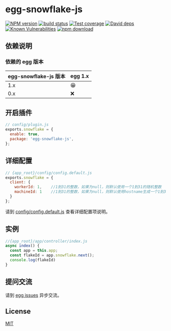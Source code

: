 # egg-snowflake-js

[![NPM version][npm-image]][npm-url]
[![build status][travis-image]][travis-url]
[![Test coverage][codecov-image]][codecov-url]
[![David deps][david-image]][david-url]
[![Known Vulnerabilities][snyk-image]][snyk-url]
[![npm download][download-image]][download-url]

[npm-image]: https://img.shields.io/npm/v/egg-snowflake-js.svg?style=flat-square
[npm-url]: https://npmjs.org/package/egg-snowflake-js
[travis-image]: https://img.shields.io/travis/eggjs/egg-snowflake-j's.svg?style=flat-square
[travis-url]: https://travis-ci.org/eggjs/egg-snowflake-js
[codecov-image]: https://img.shields.io/codecov/c/github/eggjs/egg-snowflake-js.svg?style=flat-square
[codecov-url]: https://codecov.io/github/eggjs/egg-snowflake-js?branch=master
[david-image]: https://img.shields.io/david/eggjs/egg-snowflake-js.svg?style=flat-square
[david-url]: https://david-dm.org/eggjs/egg-snowflake-js
[snyk-image]: https://snyk.io/test/npm/egg-snowflake-js/badge.svg?style=flat-square
[snyk-url]: https://snyk.io/test/npm/egg-snowflake-js
[download-image]: https://img.shields.io/npm/dm/egg-snowflake-js.svg?style=flat-square
[download-url]: https://npmjs.org/package/egg-snowflake-js

<!--
Description here.
-->

## 依赖说明

### 依赖的 egg 版本

egg-snowflake-js 版本 | egg 1.x
--- | ---
1.x | 😁
0.x | ❌


## 开启插件

```js
// config/plugin.js
exports.snowflake = {
  enable: true,
  package: 'egg-snowflake-js',
};
```

## 详细配置

```js
// {app_root}/config/config.default.js
exports.snowflake = {
  client: {
    workerId: 1,    //1到31的整数，如果为null，则默认使用一个1到31的随机整数
    machineId: 1    //1到31的整数，如果为null，则默认使用hostname生成一个1到31的整数
  }
};
```

请到 [config/config.default.js](config/config.default.js) 查看详细配置项说明。

## 实例

```js
//{app_root}/app/controller/index.js
async index() {
  const app = this.app;
  const flakeId = app.snowflake.next();
  console.log(flakeId)
}
```

## 提问交流

请到 [egg issues](https://github.com/biubiukevin/egg-snowflake-js/issues) 异步交流。

## License

[MIT](LICENSE)
